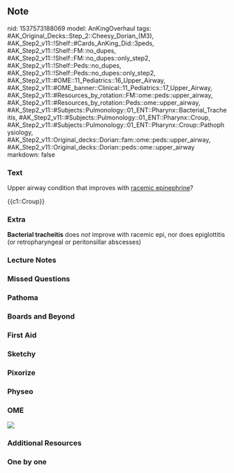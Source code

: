 ## Note
nid: 1537573188069
model: AnKingOverhaul
tags: #AK_Original_Decks::Step_2::Cheesy_Dorian_(M3), #AK_Step2_v11::!Shelf::#Cards_AnKing_Did::3peds, #AK_Step2_v11::!Shelf::FM::no_dupes, #AK_Step2_v11::!Shelf::FM::no_dupes::only_step2, #AK_Step2_v11::!Shelf::Peds::no_dupes, #AK_Step2_v11::!Shelf::Peds::no_dupes::only_step2, #AK_Step2_v11::#OME::11_Pediatrics::16_Upper_Airway, #AK_Step2_v11::#OME_banner::Clinical::11_Pediatrics::17_Upper_Airway, #AK_Step2_v11::#Resources_by_rotation::FM::ome::peds::upper_airway, #AK_Step2_v11::#Resources_by_rotation::Peds::ome::upper_airway, #AK_Step2_v11::#Subjects::Pulmonology::01_ENT::Pharynx::Bacterial_Tracheitis, #AK_Step2_v11::#Subjects::Pulmonology::01_ENT::Pharynx::Croup, #AK_Step2_v11::#Subjects::Pulmonology::01_ENT::Pharynx::Croup::Pathophysiology, #AK_Step2_v11::Original_decks::Dorian::fam::ome::peds::upper_airway, #AK_Step2_v11::Original_decks::Dorian::peds::ome::upper_airway
markdown: false

### Text
Upper airway condition that improves with <u>racemic
epinephrine</u>?
<div>
  {{c1::Croup}}
</div>

### Extra
<b>Bacterial tracheitis</b> does <i>not</i> improve with racemic
epi, nor does epiglottitis (or retropharyngeal or peritonsillar
abscesses)

### Lecture Notes


### Missed Questions


### Pathoma


### Boards and Beyond


### First Aid


### Sketchy


### Pixorize


### Physeo


### OME
<div class="ome-widget">
  <a href=
  "https://onlinemeded.org/spa/pediatrics/upper-airway/acquire?ref=anki">
  <img src="_OME_AnkiFlashcards_Lesson_2.png"></a>
</div>

### Additional Resources


### One by one

